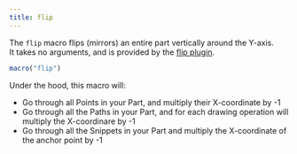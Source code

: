 ```yaml
---
title: flip
---
```


The `flip` macro flips (mirrors) an entire part vertically around the Y-axis.  
It takes no arguments, and is provided by the [flip plugin](/reference/plugins/flip).

```js
macro("flip")
```

Under the hood, this macro will:

 - Go through all Points in your Part, and multiply their X-coordinate by -1
 - Go through all the Paths in your Part, and for each drawing operation will multiply the X-coordinare by -1
 - Go through all the Snippets in your Part and multiply the X-coordinate of the anchor point by -1


